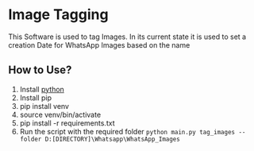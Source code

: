 # Image Tagging

This Software is used to tag Images. In its current state it is used to set a creation Date for WhatsApp Images 
based on the name

## How to Use?

1. Install [python](https://www.python.org/downloads/)
1. Install pip
1. pip install venv
1. source venv/bin/activate
1. pip install -r requirements.txt
1. Run the script with the required folder ```python main.py tag_images --folder D:[DIRECTORY]\Whatsapp\WhatsApp_Images```
